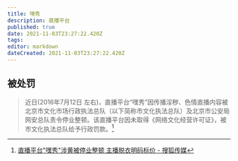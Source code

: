 ```yaml
---
title: 嘿秀
description: 直播平台
published: true
date: 2021-11-03T23:27:22.420Z
tags: 
editor: markdown
dateCreated: 2021-11-03T23:27:22.420Z
---
```


## 被处罚

> 近日(2016年7月12日 左右)，直播平台“嘿秀”因传播淫秽、色情直播内容被北京市文化市场行政执法总队（以下简称市文化执法总队）及北京市公安局网安总队责令停业整顿。该直播平台因未取得《网络文化经营许可证》，被市文化执法总队给予行政罚款。[^n459]

[^n459]: [直播平台"嘿秀"涉黄被停业整顿 主播脱衣明码标价 - 搜狐传媒](https://web.archive.org/web/20211011061830/http://media.sohu.com/20160715/n459377536.shtml)
